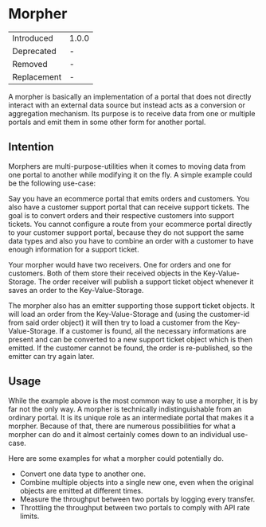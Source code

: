 # Morpher

|             |       |
| ----------- | ----- |
| Introduced  | 1.0.0 |
| Deprecated  | -     |
| Removed     | -     |
| Replacement | -     |

A morpher is basically an implementation of a portal that does not directly interact with an external data source but instead acts as a conversion or aggregation mechanism.
Its purpose is to receive data from one or multiple portals and emit them in some other form for another portal.

## Intention

Morphers are multi-purpose-utilities when it comes to moving data from one portal to another while modifying it on the fly.
A simple example could be the following use-case:

Say you have an ecommerce portal that emits orders and customers.
You also have a customer support portal that can receive support tickets.
The goal is to convert orders and their respective customers into support tickets.
You cannot configure a route from your ecommerce portal directly to your customer support portal, because they do not support the same data types and also you have to combine an order with a customer to have enough information for a support ticket.

Your morpher would have two receivers.
One for orders and one for customers.
Both of them store their received objects in the Key-Value-Storage.
The order receiver will publish a support ticket object whenever it saves an order to the Key-Value-Storage.

The morpher also has an emitter supporting those support ticket objects.
It will load an order from the Key-Value-Storage and (using the customer-id from said order object) it will then try to load a customer from the Key-Value-Storage.
If a customer is found, all the necessary informations are present and can be converted to a new support ticket object which is then emitted.
If the customer cannot be found, the order is re-published, so the emitter can try again later.

## Usage

While the example above is the most common way to use a morpher, it is by far not the only way.
A morpher is technically indistinguishable from an ordinary portal.
It is its unique role as an intermediate portal that makes it a morpher.
Because of that, there are numerous possibilities for what a morpher can do and it almost certainly comes down to an individual use-case.

Here are some examples for what a morpher could potentially do.

- Convert one data type to another one.
- Combine multiple objects into a single new one, even when the original objects are emitted at different times.
- Measure the throughput between two portals by logging every transfer.
- Throttling the throughput between two portals to comply with API rate limits.
